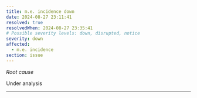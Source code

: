 ```yaml
---
title: m.e. incidence down
date: 2024-08-27 23:11:41
resolved: true
resolvedWhen: 2024-08-27 23:35:41
# Possible severity levels: down, disrupted, notice
severity: down
affected:
  - m.e. incidence
section: issue
---
```


*Root cause*

Under analysis

---


